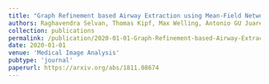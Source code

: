 ```yaml
---
title: "Graph Refinement based Airway Extraction using Mean-Field Networks and Graph Neural Networks"
authors: Raghavendra Selvan, Thomas Kipf, Max Welling, Antonio GU Juarez, Jesper H. Pedersen, Jens Petersen, Marleen de Bruijne.
collection: publications
permalink: /publication/2020-01-01-Graph-Refinement-based-Airway-Extraction-using-Mean-Field-Networks-and-Graph-Neural-Networks
date: 2020-01-01
venue: 'Medical Image Analysis'
pubtype: 'journal'
paperurl: https://arxiv.org/abs/1811.08674
---
```

